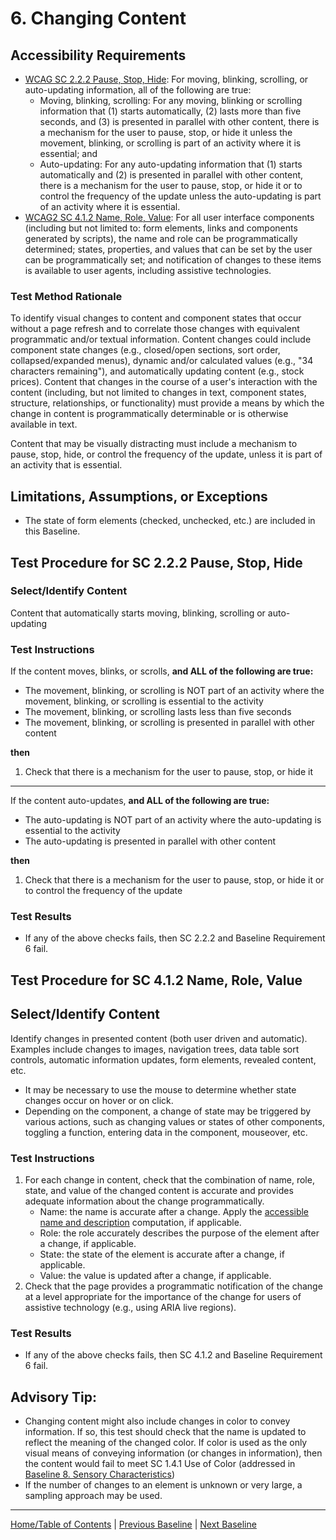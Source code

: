 # 6. Changing Content
## Accessibility Requirements
* [WCAG SC 2.2.2 Pause, Stop, Hide](https://www.w3.org/TR/UNDERSTANDING-WCAG20/time-limits-pause.html): For moving, blinking, scrolling, or auto-updating information, all of the following are true:
    * Moving, blinking, scrolling: For any moving, blinking or scrolling information that (1) starts automatically, (2) lasts more than five seconds, and (3) is presented in parallel with other content, there is a mechanism for the user to pause, stop, or hide it unless the movement, blinking, or scrolling is part of an activity where it is essential; and
    * Auto-updating: For any auto-updating information that (1) starts automatically and (2) is presented in parallel with other content, there is a mechanism for the user to pause, stop, or hide it or to control the frequency of the update unless the auto-updating is part of an activity where it is essential.
* [WCAG2 SC 4.1.2 Name, Role, Value](https://www.w3.org/TR/UNDERSTANDING-WCAG20/ensure-compat-rsv.html): For all user interface components (including but not limited to: form elements, links and components generated by scripts), the name and role can be programmatically determined; states, properties, and values that can be set by the user can be programmatically set; and notification of changes to these items is available to user agents, including assistive technologies.

### Test Method Rationale
To identify visual changes to content and component states that occur without a page refresh and to correlate those changes with equivalent programmatic and/or textual information. Content changes could include component state changes (e.g., closed/open sections, sort order, collapsed/expanded menus), dynamic and/or calculated values (e.g., "34 characters remaining"), and automatically updating content (e.g., stock prices). Content that changes in the course of a user's interaction with the content (including, but not limited to changes in text, component states, structure, relationships, or functionality) must provide a means by which the change in content is programmatically determinable or is otherwise available in text.

Content that may be visually distracting must include a mechanism to pause, stop, hide, or control the frequency of the update, unless it is part of an activity that is essential.

## Limitations, Assumptions, or Exceptions
* The state of form elements (checked, unchecked, etc.) are included in this Baseline.

## Test Procedure for SC 2.2.2 Pause, Stop, Hide
### Select/Identify Content
Content that automatically starts moving, blinking, scrolling or auto-updating

### Test Instructions
If the content moves, blinks, or scrolls, **and ALL of the following are true:**
* The movement, blinking, or scrolling is NOT part of an activity where the movement, blinking, or scrolling is essential to the activity
* The movement, blinking, or scrolling lasts less than five seconds
* The movement, blinking, or scrolling is presented in parallel with other content

**then**
1. Check that there is a mechanism for the user to pause, stop, or hide it 

-------------------------------------

If the content auto-updates, **and ALL of the following are true:**
* The auto-updating is NOT part of an activity where the auto-updating is essential to the activity
* The auto-updating is presented in parallel with other content

**then**
1. Check that there is a mechanism for the user to pause, stop, or hide it or to control the frequency of the update

### Test Results
* If any of the above checks fails, then SC 2.2.2 and Baseline Requirement 6 fail.

## Test Procedure for SC 4.1.2 Name, Role, Value
## Select/Identify Content
Identify changes in presented content (both user driven and automatic). Examples include changes to images, navigation trees, data table sort controls, automatic information updates, form elements, revealed content, etc. 
* It may be necessary to use the mouse to determine whether state changes occur on hover or on click.
* Depending on the component, a change of state may be triggered by various actions, such as changing values or states of other components, toggling a function, entering data in the component, mouseover, etc.

### Test Instructions
1. For each change in content, check that the combination of name, role, state, and value of the changed content is accurate and provides adequate information about the change programmatically.
   * Name: the name is accurate after a change. Apply the [accessible name and description](https://www.w3.org/TR/html-aam-1.0/#accessible-name-and-description-computation) computation, if applicable.
   * Role: the role accurately describes the purpose of the element after a change, if applicable.
   * State: the state of the element is accurate after a change, if applicable.
   * Value: the value is updated after a change, if applicable.
1. Check that the page provides a programmatic notification of the change at a level appropriate for the importance of the change for users of assistive technology (e.g., using ARIA live regions).

### Test Results
* If any of the above checks fails, then SC 4.1.2 and Baseline Requirement 6 fail.

## Advisory Tip:
* Changing content might also include changes in color to convey information. If so, this test should check that the name is updated to reflect the meaning of the changed color. If color is used as the only visual means of conveying information (or changes in information), then the content would fail to meet SC 1.4.1 Use of Color (addressed in [Baseline 8. Sensory Characteristics](08Sensory.md))
* If the number of changes to an element is unknown or very large, a sampling approach may be used.

----------------------------------------
[Home/Table of Contents](index.md) | [Previous Baseline](05RepetitiveContent.md) | [Next Baseline](07Images.md)
